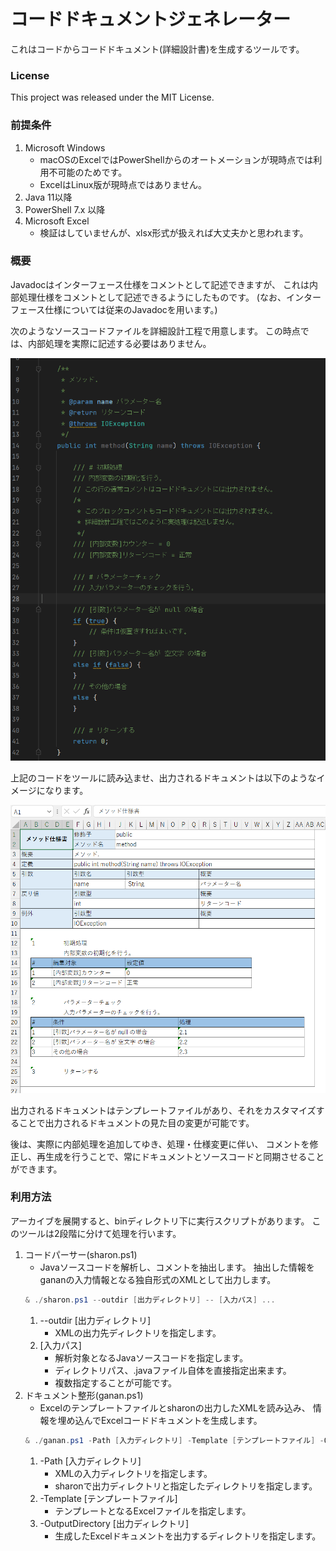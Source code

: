 # コードドキュメントジェネレーター
これはコードからコードドキュメント(詳細設計書)を生成するツールです。

### License
This project was released under the MIT License.

### 前提条件
1. Microsoft Windows
    - macOSのExcelではPowerShellからのオートメーションが現時点では利用不可能のためです。
    - ExcelはLinux版が現時点ではありません。
2. Java 11以降
3. PowerShell 7.x 以降
4. Microsoft Excel
    - 検証はしていませんが、xlsx形式が扱えれば大丈夫かと思われます。

### 概要
Javadocはインターフェース仕様をコメントとして記述できますが、
これは内部処理仕様をコメントとして記述できるようにしたものです。
(なお、インターフェース仕様については従来のJavadocを用います。)

次のようなソースコードファイルを詳細設計工程で用意します。
この時点では、内部処理を実際に記述する必要はありません。

![ソースコードイメージ](https://github.com/love2hina-net/sharon/raw/images/intro/20220109_intro001.png)

上記のコードをツールに読み込ませ、出力されるドキュメントは以下のようなイメージになります。

![ドキュメントイメージ](https://github.com/love2hina-net/sharon/raw/images/intro/20220109_intro002.png)

出力されるドキュメントはテンプレートファイルがあり、それをカスタマイズすることで出力されるドキュメントの見た目の変更が可能です。

後は、実際に内部処理を追加してゆき、処理・仕様変更に伴い、
コメントを修正し、再生成を行うことで、常にドキュメントとソースコードと同期させることができます。

### 利用方法
アーカイブを展開すると、binディレクトリ下に実行スクリプトがあります。
このツールは2段階に分けて処理を行います。

1. コードパーサー(sharon.ps1) 
    - Javaソースコードを解析し、コメントを抽出します。
    抽出した情報をgananの入力情報となる独自形式のXMLとして出力します。
    ```powershell
    & ./sharon.ps1 --outdir [出力ディレクトリ] -- [入力パス] ...
    ```
    1. --outdir \[出力ディレクトリ\]
        - XMLの出力先ディレクトリを指定します。
    2. \[入力パス\]
        - 解析対象となるJavaソースコードを指定します。
        - ディレクトリパス、.javaファイル自体を直接指定出来ます。
        - 複数指定することが可能です。
2. ドキュメント整形(ganan.ps1)
    - Excelのテンプレートファイルとsharonの出力したXMLを読み込み、
    情報を埋め込んでExcelコードドキュメントを生成します。
    ```powershell
    & ./ganan.ps1 -Path [入力ディレクトリ] -Template [テンプレートファイル] -OutputDirectory [出力ディレクトリ]
    ```
    1. -Path \[入力ディレクトリ\]
        - XMLの入力ディレクトリを指定します。
        - sharonで出力ディレクトリと指定したディレクトリを指定します。
    2. -Template \[テンプレートファイル\]
        - テンプレートとなるExcelファイルを指定します。
    3. -OutputDirectory \[出力ディレクトリ\]
        - 生成したExcelドキュメントを出力するディレクトリを指定します。
